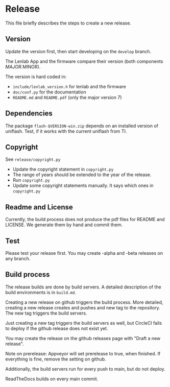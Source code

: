 # Release

This file briefly describes the steps to create a new release.

## Version

Update the version first, then start developing on the `develop` branch.

The Lenlab App and the firmware compare their version (both components $MAJOR.$MINOR).

The version is hard coded in:

- `include/lenlab_version.h` for lenlab and the firmware
- `doc/conf.py` for the documentation
- `README.md` and `README.pdf` (only the major version 7)

## Dependencies

The package `flash-$VERSION-win.zip` depends on an installed version of uniflash.
Test, if it works with the current uniflash from TI.

## Copyright

See `release/copyright.py`

* Update the copyright statement in `copyright.py`
* The range of years should be extended to the year of the release.
* Run `copyright.py`
* Update some copyright statements manually. It says which ones in `copyright.py`

## Readme and License

Currently, the build process does not produce the pdf files for README and LICENSE.
We generate them by hand and commit them.

## Test

Please test your release first. You may create -alpha and -beta releases on any branch.

## Build process

The release builds are done by build servers. A detailed description of the build environments is in `build.md`.

Creating a new release on github triggers the build process. More detailed, creating a new release
creates and pushes and new tag to the repository. The new tag triggers the build servers.

Just creating a new tag triggers the build servers as well, but CircleCI fails to deploy
if the github release does not exist yet.

You may create the release on the github releases page with "Draft a new release".

Note on prerelease: Appveyor will set prerelease to true, when finished. If everything is fine,
remove the setting on github.

Additionally, the build servers run for every push to main, but do not deploy.

ReadTheDocs builds on every main commit.

